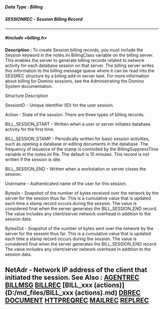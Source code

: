 ##### Data Type : Billing
##### SESSIONREC - Session Billing Record
---
##### #include <billing.h>
**Description :**
To create Session billing records, you must include the Session keyword in the 
notes.ini BillingClass variable on the billing server. This enables the server 
to generate billing records related to network activity for each database 
session on that server.   The billing server writes this information to the 
billing message queue where it can be read into the SESSREC structure by a 
billing add-in server task.
For more information about billing for Domino sessions, see the Administrating 
the Domino System documentation.

Structure Description

SessionID -  Unique identifier (ID) for the user session. 

Action -  State of the session.   There are three types of billing records. 

BILL_SESSION_START -  Written when a user or server initiates database activity 
for the first time.

BILL_SESSION_STAMP -  Periodically written for basic session activities, such 
as opening a database or editing documents in the database.   The frequency of 
issuance of the stamp is controlled by the BillingSuppressTime variable in the 
notes.ini file.  The default is 15 minutes.  This record is not written if the 
session is idle.  

BILL_SESSION_END -  Written when a workstation or server closes the session.  

Username -  Authenticated name of the user for this session.   

BytesIn -  Snapshot of the number of bytes received over the network by the 
server for the session thus far.  This is a cumulative value that is updated 
each time a stamp record occurs during the session.  The value is considered 
final when the server generates the  BILL_SESSION_END record.  The  value 
includes any client/server network overhead in addition to the session data.

BytesOut -  Snapshot of the number of bytes sent over the network by the server 
for the session thus far.  This is a cumulative value that is updated each time 
a stamp record occurs during the session.  The value is considered final when 
the server generates the  BILL_SESSION_END record.  The  value includes any 
client/server network overhead in addition to the session data.

NetAdr -  Network IP address of the client that initiated the session. 
**See Also :**
[AGENTREC](D:/md_files/AGENTREC.md)
[BILLMSG](D:/md_files/BILLMSG.md)
[BILLREC](D:/md_files/BILLREC.md)
[BILL_xxx (actions)](D:/md_files/BILL_xxx (actions).md)
[DBREC](D:/md_files/DBREC.md)
[DOCUMENT](D:/md_files/DOCUMENT.md)
[HTTPREQREC](D:/md_files/HTTPREQREC.md)
[MAILREC](D:/md_files/MAILREC.md)
[REPLREC](D:/md_files/REPLREC.md)
---
